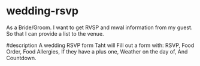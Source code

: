 # wedding-rsvp

As a Bride/Groom.
I want to get RVSP and mwal information from my guest.
So that I can provide a list to the venue.

#description
A wedding RSVP form
Taht will Fill out a form with:
RSVP,
Food Order,
Food Allergies,
If they have a plus one,
Weather on the day of,
And Countdown.
